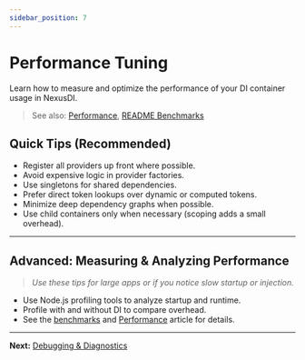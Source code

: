 ```yaml
---
sidebar_position: 7
---
```


# Performance Tuning

Learn how to measure and optimize the performance of your DI container usage in NexusDI.

> See also: [Performance](../performance.md), [README Benchmarks](../../README.md#performance)

## Quick Tips (Recommended)
- Register all providers up front where possible.
- Avoid expensive logic in provider factories.
- Use singletons for shared dependencies.
- Prefer direct token lookups over dynamic or computed tokens.
- Minimize deep dependency graphs when possible.
- Use child containers only when necessary (scoping adds a small overhead).

---

## Advanced: Measuring & Analyzing Performance

> _Use these tips for large apps or if you notice slow startup or injection._

- Use Node.js profiling tools to analyze startup and runtime.
- Profile with and without DI to compare overhead.
- See the [benchmarks](../../benchmarks/compare-libraries.ts) and [Performance](../performance.md) article for details.

---

**Next:** [Debugging & Diagnostics](debugging-and-diagnostics.md) 